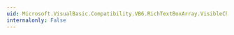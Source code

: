 ```yaml
---
uid: Microsoft.VisualBasic.Compatibility.VB6.RichTextBoxArray.VisibleChanged
internalonly: False
---
```

